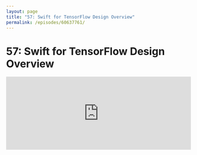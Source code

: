 ```yaml
---
layout: page
title: "57: Swift for TensorFlow Design Overview"
permalink: /episodes/60637761/
---
```


# 57: Swift for TensorFlow Design Overview

<iframe frameBorder="0" height="200px" scrolling="no" seamless src="https://player.simplecast.com/d987c101-6a78-4ae8-80c7-295b7ca5fad8" width="100%" />

- https://github.com/tensorflow/swift/blob/master/docs/DesignOverview.md
- https://twitter.com/chriseidhof/status/989736679417171968
- https://twitter.com/chriseidhof/status/989573435968966658
- https://gist.github.com/lattner/a6257f425f55fe39fd6ac7a2354d693d
- https://forums.swift.org/t/pitch-3-introduce-user-defined-dynamically-callable-types/12232
- https://www.tensorflow.org/
- https://youtu.be/Yze693W4MaU
- https://groups.google.com/a/tensorflow.org/forum/#!topic/swift/xtXCEvtDe5Q
- https://www.tensorflow.org/community/swift
- https://twitter.com/clattner_llvm/status/979886581371740160

### Thank you to [Bitrise.io](https://www.bitrise.io/?utm_source=swift_unwrapped_spec&utm_medium=podcast&utm_campaign=w19) for sponsoring this episode!

Bitrise is Mobile Continuous Integration and Delivery for your whole team, with dozens of integrations for your favourite services. Be sure to check out their new [iOS Auto Provision step](https://blog.bitrise.io/ios-auto-provision-step) for your Xcode projects.

Check them out and let them know we sent you at [Bitrise.io](https://www.bitrise.io/?utm_source=swift_unwrapped_spec&utm_medium=podcast&utm_campaign=w19)

### Get in Touch 

If you're enjoying the show and want to say thank you, the best way to do that is by [leaving us a review on iTunes](https://itunes.apple.com/us/podcast/swift-unwrapped/id1209817203?mt=2)! It lets us know what you think of the show and helps us climb the charts so other people can find the show.

We've also got a channel set up on Spectrum.chat! If you want to talk about today's episode, ask us a question or just follow the conversation, jump in anytime at: [spectrum.chat/specfm/swift-unwrapped](https://spectrum.chat/specfm/swift-unwrapped)
